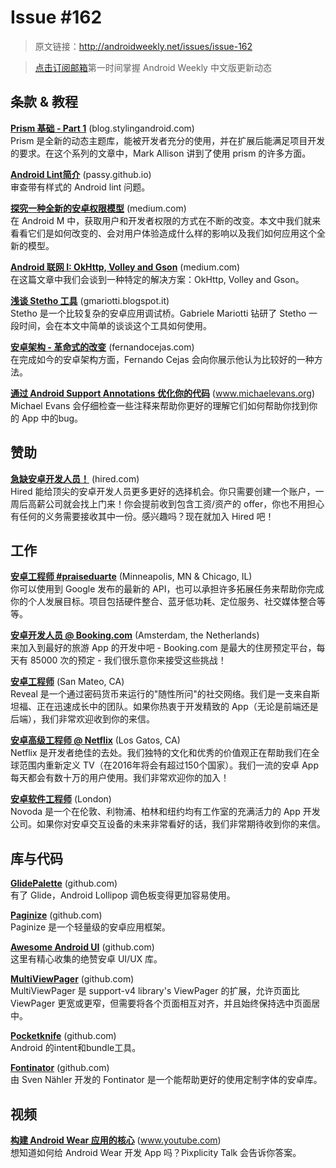 # Issue #162

>原文链接：<http://androidweekly.net/issues/issue-162>

> [点击订阅邮箱](http://tinyletter.com/androidweeklycn)第一时间掌握 Android Weekly 中文版更新动态

## 条款 & 教程

**[Prism 基础 - Part 1](https://blog.stylingandroid.com/prism-fundamentals-part-1/)** (blog.stylingandroid.com)    
Prism 是全新的动态主题库，能被开发者充分的使用，并在扩展后能满足项目开发的要求。在这个系列的文章中，Mark Allison 讲到了使用 prism 的许多方面。

**[Android Lint简介](https://passy.github.io/android-lint-summary/)** (passy.github.io)    
审查带有样式的 Android lint 问题。

**[探究一种全新的安卓权限模型](https://medium.com/ribot-labs/exploring-the-new-android-permissions-model-ba1d5d6c0610)** (medium.com)    
在 Android M 中，获取用户和开发者权限的方式在不断的改变。本文中我们就来看看它们是如何改变的、会对用户体验造成什么样的影响以及我们如何应用这个全新的模型。

**[Android 联网 I: OkHttp, Volley and Gson](https://medium.com/@sotti/android-networking-i-okhttp-volley-and-gson-72004efff196)** (medium.com)  
在这篇文章中我们会谈到一种特定的解决方案：OkHttp, Volley and Gson。  

**[浅谈 Stetho 工具](http://gmariotti.blogspot.it/2015/07/a-first-glance-at-stetho-tool.html)** (gmariotti.blogspot.it)  
Stetho 是一个比较复杂的安卓应用调试桥。Gabriele Mariotti 钻研了 Stetho 一段时间，会在本文中简单的谈谈这个工具如何使用。

**[安卓架构 - 革命式的改变](http://fernandocejas.com/2015/07/18/architecting-android-the-evolution/)** (fernandocejas.com)  
在完成如今的安卓架构方面，Fernando Cejas 会向你展示他认为比较好的一种方法。

**[通过 Android Support Annotations 优化你的代码](http://www.michaelevans.org/blog/2015/07/14/improving-your-code-with-android-support-annotations/)** (www.michaelevans.org)  
Michael Evans 会仔细检查一些注释来帮助你更好的理解它们如何帮助你找到你的 App 中的bug。

## 赞助

**[急缺安卓开发人员！](http://hired.com/?utm_source=newsletters&utm_medium=androidweekly&utm_campaign=n-q2_15-androidweeklyspons)** (hired.com)  
Hired 能给顶尖的安卓开发人员更多更好的选择机会。你只需要创建一个账户，一周后高薪公司就会找上门来！你会提前收到包含工资/资产的 offer，你也不用担心有任何的义务需要接收其中一份。感兴趣吗？现在就加入 Hired 吧！

## 工作

**[安卓工程师 #praiseduarte](https://hire.jobvite.com/j?cj=oEjn1fw5&s=Android_Weekly)** (Minneapolis, MN & Chicago, IL)  
你可以使用到 Google 发布的最新的 API，也可以承担许多拓展任务来帮助你完成你的个人发展目标。项目包括硬件整合、蓝牙低功耗、定位服务、社交媒体整合等等。

**[安卓开发人员 @ Booking.com](https://workingatbooking.com/vacancies/android-developer/)** (Amsterdam, the Netherlands)  
来加入到最好的旅游 App 的开发中吧 - Booking.com 是最大的住房预定平台，每天有 85000 次的预定 - 我们很乐意你来接受这些挑战！

**[安卓工程师](https://reveal.workable.com/jobs/79012)** (San Mateo, CA)  
Reveal 是一个通过密码货币来运行的"随性所问"的社交网络。我们是一支来自斯坦福、正在迅速成长中的团队。如果你热衷于开发精致的 App（无论是前端还是后端），我们非常欢迎收到你的来信。

**[安卓高级工程师 @ Netflix](https://jobs.netflix.com/jobs/2461/apply)** (Los Gatos, CA)  
Netflix 是开发者绝佳的去处。我们独特的文化和优秀的价值观正在帮助我们在全球范围内重新定义 TV（在2016年将会有超过150个国家）。我们一流的安卓 App 每天都会有数十万的用户使用。我们非常欢迎你的加入！

**[安卓软件工程师](http://surl.novoda.com/hiring)** (London)  
Novoda 是一个在伦敦、利物浦、柏林和纽约均有工作室的充满活力的 App 开发公司。如果你对安卓交互设备的未来非常看好的话，我们非常期待收到你的来信。

## 库与代码

**[GlidePalette](https://github.com/florent37/GlidePalette)** (github.com)  
有了 Glide，Android Lollipop 调色板变得更加容易使用。

**[Paginize](https://github.com/neevek/Paginize)** (github.com)  
Paginize 是一个轻量级的安卓应用框架。

**[Awesome Android UI](https://github.com/wasabeef/awesome-android-ui)** (github.com)  
这里有精心收集的绝赞安卓 UI/UX 库。

**[MultiViewPager](https://github.com/Pixplicity/MultiViewPager)** (github.com)  
MultiViewPager 是 support-v4 library's ViewPager 的扩展，允许页面比 ViewPager 更宽或更窄，但需要将各个页面相互对齐，并且始终保持选中页面居中。

**[Pocketknife](https://github.com/hansenji/pocketknife)** (github.com)  
Android 的intent和bundle工具。

**[Fontinator](https://github.com/svendvd/fontinator)** (github.com)  
由 Sven Nähler 开发的 Fontinator 是一个能帮助更好的使用定制字体的安卓库。

## 视频

**[构建 Android Wear 应用的核心](https://www.youtube.com/watch?v=ILtqyVoS4hc)** (www.youtube.com)  
想知道如何给 Android Wear 开发 App 吗？Pixplicity Talk 会告诉你答案。
